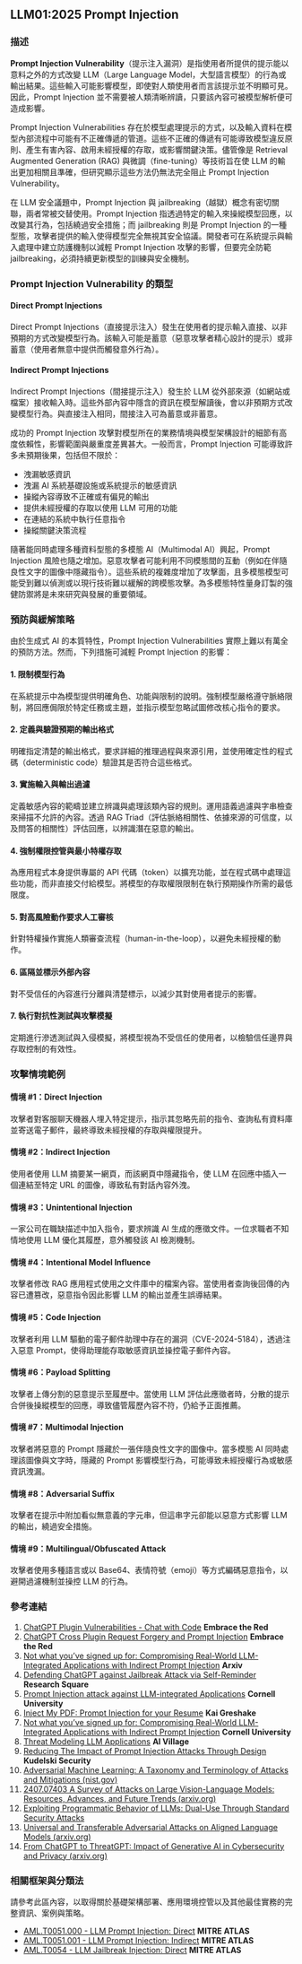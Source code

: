 ## LLM01:2025 Prompt Injection

### 描述

**Prompt Injection Vulnerability**（提示注入漏洞）是指使用者所提供的提示能以意料之外的方式改變 LLM（Large Language Model，大型語言模型）的行為或輸出結果。這些輸入可能影響模型，即使對人類使用者而言該提示並不明顯可見。因此，Prompt Injection 並不需要被人類清晰辨讀，只要該內容可被模型解析便可造成影響。

Prompt Injection Vulnerabilities 存在於模型處理提示的方式，以及輸入資料在模型內部流程中可能有不正確傳遞的管道。這些不正確的傳遞有可能導致模型違反原則、產生有害內容、啟用未經授權的存取，或影響關鍵決策。儘管像是 Retrieval Augmented Generation (RAG) 與微調（fine-tuning）等技術旨在使 LLM 的輸出更加相關且準確，但研究顯示這些方法仍無法完全阻止 Prompt Injection Vulnerability。

在 LLM 安全議題中，Prompt Injection 與 jailbreaking（越獄）概念有密切關聯，兩者常被交替使用。Prompt Injection 指透過特定的輸入來操縱模型回應，以改變其行為，包括繞過安全措施；而 jailbreaking 則是 Prompt Injection 的一種型態，攻擊者提供的輸入使得模型完全無視其安全協議。開發者可在系統提示與輸入處理中建立防護機制以減輕 Prompt Injection 攻擊的影響，但要完全防範 jailbreaking，必須持續更新模型的訓練與安全機制。

### Prompt Injection Vulnerability 的類型

#### Direct Prompt Injections
Direct Prompt Injections（直接提示注入）發生在使用者的提示輸入直接、以非預期的方式改變模型行為。該輸入可能是蓄意（惡意攻擊者精心設計的提示）或非蓄意（使用者無意中提供而觸發意外行為）。

#### Indirect Prompt Injections
Indirect Prompt Injections（間接提示注入）發生於 LLM 從外部來源（如網站或檔案）接收輸入時。這些外部內容中隱含的資訊在模型解讀後，會以非預期方式改變模型行為。與直接注入相同，間接注入可為蓄意或非蓄意。

成功的 Prompt Injection 攻擊對模型所在的業務情境與模型架構設計的細節有高度依賴性，影響範圍與嚴重度差異甚大。一般而言，Prompt Injection 可能導致許多未預期後果，包括但不限於：

- 洩漏敏感資訊
- 洩漏 AI 系統基礎設施或系統提示的敏感資訊
- 操縱內容導致不正確或有偏見的輸出
- 提供未經授權的存取以使用 LLM 可用的功能
- 在連結的系統中執行任意指令
- 操縱關鍵決策流程

隨著能同時處理多種資料型態的多模態 AI（Multimodal AI）興起，Prompt Injection 風險也隨之增加。惡意攻擊者可能利用不同模態間的互動（例如在伴隨良性文字的圖像中隱藏指令）。這些系統的複雜度增加了攻擊面，且多模態模型可能受到難以偵測或以現行技術難以緩解的跨模態攻擊。為多模態特性量身訂製的強健防禦將是未來研究與發展的重要領域。

### 預防與緩解策略

由於生成式 AI 的本質特性，Prompt Injection Vulnerabilities 實際上難以有萬全的預防方法。然而，下列措施可減輕 Prompt Injection 的影響：

#### 1. 限制模型行為
在系統提示中為模型提供明確角色、功能與限制的說明。強制模型嚴格遵守脈絡限制，將回應侷限於特定任務或主題，並指示模型忽略試圖修改核心指令的要求。

#### 2. 定義與驗證預期的輸出格式
明確指定清楚的輸出格式，要求詳細的推理過程與來源引用，並使用確定性的程式碼（deterministic code）驗證其是否符合這些格式。

#### 3. 實施輸入與輸出過濾
定義敏感內容的範疇並建立辨識與處理該類內容的規則。運用語義過濾與字串檢查來掃描不允許的內容。透過 RAG Triad（評估脈絡相關性、依據來源的可信度，以及問答的相關性）評估回應，以辨識潛在惡意的輸出。

#### 4. 強制權限控管與最小特權存取
為應用程式本身提供專屬的 API 代碼（token）以擴充功能，並在程式碼中處理這些功能，而非直接交付給模型。將模型的存取權限限制在執行預期操作所需的最低限度。

#### 5. 對高風險動作要求人工審核
針對特權操作實施人類審查流程（human-in-the-loop），以避免未經授權的動作。

#### 6. 區隔並標示外部內容
對不受信任的內容進行分離與清楚標示，以減少其對使用者提示的影響。

#### 7. 執行對抗性測試與攻擊模擬
定期進行滲透測試與入侵模擬，將模型視為不受信任的使用者，以檢驗信任邊界與存取控制的有效性。

### 攻擊情境範例

#### 情境 #1：Direct Injection
攻擊者對客服聊天機器人埋入特定提示，指示其忽略先前的指令、查詢私有資料庫並寄送電子郵件，最終導致未經授權的存取與權限提升。

#### 情境 #2：Indirect Injection
使用者使用 LLM 摘要某一網頁，而該網頁中隱藏指令，使 LLM 在回應中插入一個連結至特定 URL 的圖像，導致私有對話內容外洩。

#### 情境 #3：Unintentional Injection
一家公司在職缺描述中加入指令，要求辨識 AI 生成的應徵文件。一位求職者不知情地使用 LLM 優化其履歷，意外觸發該 AI 檢測機制。

#### 情境 #4：Intentional Model Influence
攻擊者修改 RAG 應用程式使用之文件庫中的檔案內容。當使用者查詢後回傳的內容已遭篡改，惡意指令因此影響 LLM 的輸出並產生誤導結果。

#### 情境 #5：Code Injection
攻擊者利用 LLM 驅動的電子郵件助理中存在的漏洞（CVE-2024-5184），透過注入惡意 Prompt，使得助理能存取敏感資訊並操控電子郵件內容。

#### 情境 #6：Payload Splitting
攻擊者上傳分割的惡意提示至履歷中。當使用 LLM 評估此應徵者時，分散的提示合併後操縱模型的回應，導致儘管履歷內容不符，仍給予正面推薦。

#### 情境 #7：Multimodal Injection
攻擊者將惡意的 Prompt 隱藏於一張伴隨良性文字的圖像中。當多模態 AI 同時處理該圖像與文字時，隱藏的 Prompt 影響模型行為，可能導致未經授權行為或敏感資訊洩漏。

#### 情境 #8：Adversarial Suffix
攻擊者在提示中附加看似無意義的字元串，但這串字元卻能以惡意方式影響 LLM 的輸出，繞過安全措施。

#### 情境 #9：Multilingual/Obfuscated Attack
攻擊者使用多種語言或以 Base64、表情符號（emoji）等方式編碼惡意指令，以避開過濾機制並操控 LLM 的行為。

### 參考連結

1. [ChatGPT Plugin Vulnerabilities - Chat with Code](https://embracethered.com/blog/posts/2023/chatgpt-plugin-vulns-chat-with-code/) **Embrace the Red**  
2. [ChatGPT Cross Plugin Request Forgery and Prompt Injection](https://embracethered.com/blog/posts/2023/chatgpt-cross-plugin-request-forgery-and-prompt-injection./) **Embrace the Red**  
3. [Not what you’ve signed up for: Compromising Real-World LLM-Integrated Applications with Indirect Prompt Injection](https://arxiv.org/pdf/2302.12173.pdf) **Arxiv**  
4. [Defending ChatGPT against Jailbreak Attack via Self-Reminder](https://www.researchsquare.com/article/rs-2873090/v1) **Research Square**  
5. [Prompt Injection attack against LLM-integrated Applications](https://arxiv.org/abs/2306.05499) **Cornell University**  
6. [Inject My PDF: Prompt Injection for your Resume](https://kai-greshake.de/posts/inject-my-pdf) **Kai Greshake**  
8. [Not what you’ve signed up for: Compromising Real-World LLM-Integrated Applications with Indirect Prompt Injection](https://arxiv.org/pdf/2302.12173.pdf) **Cornell University**  
9. [Threat Modeling LLM Applications](https://aivillage.org/large%20language%20models/threat-modeling-llm/) **AI Village**  
10. [Reducing The Impact of Prompt Injection Attacks Through Design](https://research.kudelskisecurity.com/2023/05/25/reducing-the-impact-of-prompt-injection-attacks-through-design/) **Kudelski Security**  
11. [Adversarial Machine Learning: A Taxonomy and Terminology of Attacks and Mitigations (nist.gov)](https://nvlpubs.nist.gov/nistpubs/ai/NIST.AI.100-2e2023.pdf)  
12. [2407.07403 A Survey of Attacks on Large Vision-Language Models: Resources, Advances, and Future Trends (arxiv.org)](https://arxiv.org/abs/2407.07403)  
13. [Exploiting Programmatic Behavior of LLMs: Dual-Use Through Standard Security Attacks](https://ieeexplore.ieee.org/document/10579515)  
14. [Universal and Transferable Adversarial Attacks on Aligned Language Models (arxiv.org)](https://arxiv.org/abs/2307.15043)  
15. [From ChatGPT to ThreatGPT: Impact of Generative AI in Cybersecurity and Privacy (arxiv.org)](https://arxiv.org/abs/2307.00691)

### 相關框架與分類法

請參考此區內容，以取得關於基礎架構部署、應用環境控管以及其他最佳實務的完整資訊、案例與策略。

- [AML.T0051.000 - LLM Prompt Injection: Direct](https://atlas.mitre.org/techniques/AML.T0051.000) **MITRE ATLAS**  
- [AML.T0051.001 - LLM Prompt Injection: Indirect](https://atlas.mitre.org/techniques/AML.T0051.001) **MITRE ATLAS**  
- [AML.T0054 - LLM Jailbreak Injection: Direct](https://atlas.mitre.org/techniques/AML.T0054) **MITRE ATLAS**